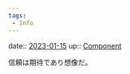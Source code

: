 ```yaml
---
tags:
 - Info
---
```


date:: [2023-01-15](/Daily_Note/2023-01-15.md)
up:: [Component](../Bar/Novel/Chaos/Component.md)

信頼は期待であり想像だ。